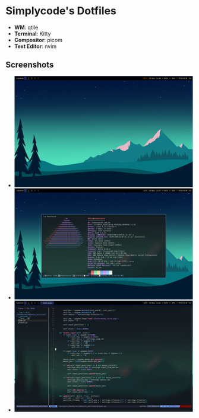 # Simplycode's Dotfiles
- **WM**: qtile
- **Terminal**: Kitty
- **Compositor**: picom
- **Text Editor**: nvim

## Screenshots
- ![img](./screenshots/empty.png)
- ![img](./screenshots/fetch.png)
- ![img](./screenshots/nvim.png)
